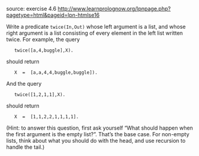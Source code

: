 source: exercise 4.6 http://www.learnprolognow.org/lpnpage.php?pagetype=html&pageid=lpn-htmlse16

Write a predicate `twice(In,Out)` whose left argument is a list, and whose right argument is a list consisting of every element in the left list written twice. For example, the query
```
   twice([a,4,buggle],X).
```
should return
```
   X  =  [a,a,4,4,buggle,buggle]).
```
And the query
```
   twice([1,2,1,1],X).
```
should return
```
   X  =  [1,1,2,2,1,1,1,1].
```
(Hint: to answer this question, first ask yourself “What should happen when the first argument is the empty list?”. That’s the base case. For non-empty lists, think about what you should do with the head, and use recursion to handle the tail.)
